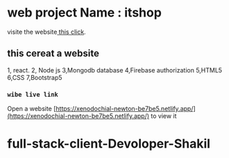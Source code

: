 # web project Name : itshop

visite the website[ this click](https://xenodochial-newton-be7be5.netlify.app/).

## this cereat a website


1, react.
2, Node js
3,Mongodb database
4,Firebase authorization
5,HTML5
6,CSS 
7,Bootstrap5

### `wibe live link`


Open a website [https://xenodochial-newton-be7be5.netlify.app/](https://xenodochial-newton-be7be5.netlify.app/) to view it 


# full-stack-client-Devoloper-Shakil
